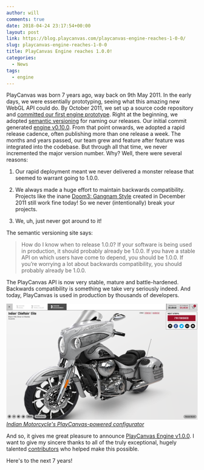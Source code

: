 ```yaml
---
author: will
comments: true
date: 2018-04-24 23:17:54+00:00
layout: post
link: https://blog.playcanvas.com/playcanvas-engine-reaches-1-0-0/
slug: playcanvas-engine-reaches-1-0-0
title: PlayCanvas Engine reaches 1.0.0!
categories:
  - News
tags:
  - engine
---
```


PlayCanvas was born 7 years ago, way back on 9th May 2011. In the early days, we were essentially prototyping, seeing what this amazing new WebGL API could do. By October 2011, we set up a source code repository and [committed our first engine prototype](https://github.com/playcanvas/engine/commit/e5bf014e). Right at the beginning, we adopted [semantic versioning](https://semver.org/) for naming our releases. Our initial commit generated [engine v0.10.0](https://code.playcanvas.com/playcanvas-0.10.0.js). From that point onwards, we adopted a rapid release cadence, often publishing more than one release a week. The months and years passed, our team grew and feature after feature was integrated into the codebase. But through all that time, we never incremented the major version number. Why? Well, there were several reasons:

1. Our rapid deployment meant we never delivered a monster release that seemed to warrant going to 1.0.0.

2. We always made a huge effort to maintain backwards compatibility. Projects like the inane [Doom3: Gangnam Style](https://playcanvas.com/project/23/overview/doom3-gangnam-style) created in December 2011 still work fine today! So we never (intentionally) break your projects.

3. We, uh, just never got around to it!

The semantic versioning site says:

> How do I know when to release 1.0.0? If your software is being used in production, it should probably already be 1.0.0. If you have a stable API on which users have come to depend, you should be 1.0.0. If you’re worrying a lot about backwards compatibility, you should probably already be 1.0.0.

The PlayCanvas API is now very stable, mature and battle-hardened. Backwards compatibility is something we take very seriously indeed. And today, PlayCanvas is used in production by thousands of developers.

![Indian Motorcycles](/assets/media/indian-motorcycles.png)
_[Indian Motorcycle's PlayCanvas-powered configurator](https://www.indianmotorcycle.com/en-us/build-color/?selectedmodel=cruiser&CatalogContentId=724000__CatalogContent)_

And so, it gives me great pleasure to announce [PlayCanvas Engine v1.0.0](https://github.com/playcanvas/engine/releases/tag/v1.0.0). I want to give my sincere thanks to all of the truly exceptional, hugely talented [contributors](https://github.com/playcanvas/engine/graphs/contributors) who helped make this possible.

Here's to the next 7 years!

